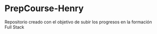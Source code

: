 # PrepCourse-Henry
Repositorio creado con el objetivo de subir los progresos en la formación Full Stack
